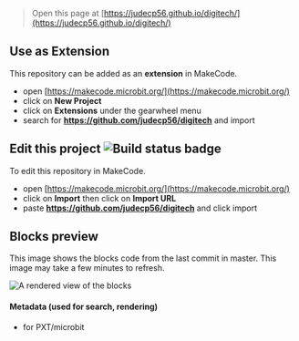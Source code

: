 
> Open this page at [https://judecp56.github.io/digitech/](https://judecp56.github.io/digitech/)

## Use as Extension

This repository can be added as an **extension** in MakeCode.

* open [https://makecode.microbit.org/](https://makecode.microbit.org/)
* click on **New Project**
* click on **Extensions** under the gearwheel menu
* search for **https://github.com/judecp56/digitech** and import

## Edit this project ![Build status badge](https://github.com/judecp56/digitech/workflows/MakeCode/badge.svg)

To edit this repository in MakeCode.

* open [https://makecode.microbit.org/](https://makecode.microbit.org/)
* click on **Import** then click on **Import URL**
* paste **https://github.com/judecp56/digitech** and click import

## Blocks preview

This image shows the blocks code from the last commit in master.
This image may take a few minutes to refresh.

![A rendered view of the blocks](https://github.com/judecp56/digitech/raw/master/.github/makecode/blocks.png)

#### Metadata (used for search, rendering)

* for PXT/microbit
<script src="https://makecode.com/gh-pages-embed.js"></script><script>makeCodeRender("{{ site.makecode.home_url }}", "{{ site.github.owner_name }}/{{ site.github.repository_name }}");</script>
